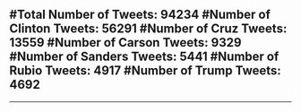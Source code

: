 #Total Number of Tweets: 94234 
#Number of Clinton Tweets: 56291
#Number of Cruz Tweets: 13559
#Number of Carson Tweets: 9329
#Number of Sanders Tweets: 5441
#Number of Rubio Tweets: 4917
#Number of Trump Tweets: 4692
---
---
